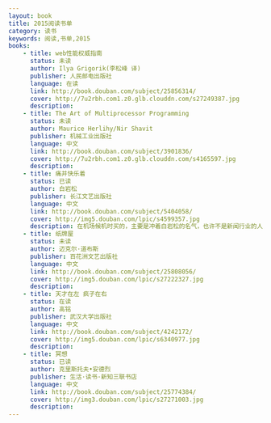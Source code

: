 ```yaml
---
layout: book
title: 2015阅读书单
category: 读书
keywords: 阅读,书单,2015
books:
    - title: web性能权威指南
      status: 未读
      author: Ilya Grigorik(李松峰 译)
      publisher: 人民邮电出版社
      language: 在读
      link: http://book.douban.com/subject/25856314/
      cover: http://7u2rbh.com1.z0.glb.clouddn.com/s27249387.jpg
      description:
    - title: The Art of Multiprocessor Programming
      status: 未读
      author: Maurice Herlihy/Nir Shavit
      publisher: 机械工业出版社
      language: 中文
      link: http://book.douban.com/subject/3901836/
      cover: http://7u2rbh.com1.z0.glb.clouddn.com/s4165597.jpg
      description:
    - title: 痛并快乐着
      status: 已读
      author: 白岩松
      publisher: 长江文艺出版社
      language: 中文
      link: http://book.douban.com/subject/5404058/
      cover: http://img5.douban.com/lpic/s4599357.jpg
      description: 在机场候机时买的，主要是冲着白岩松的名气，也许不是新闻行业的人没有读懂作者想要表达的重点，感觉书中多的是对事件的记录，但缺失了思考，没有深度，太水。
    - title: 纸牌屋
      status: 未读
      author: 迈克尔·道布斯
      publisher: 百花洲文艺出版社
      language: 中文
      link: http://book.douban.com/subject/25808056/
      cover: http://img5.douban.com/lpic/s27222327.jpg
      description: 
    - title: 天才在左 疯子在右
      status: 在读
      author: 高铭
      publisher: 武汉大学出版社
      language: 中文
      link: http://book.douban.com/subject/4242172/
      cover: http://img5.douban.com/lpic/s6340977.jpg
      description:
    - title: 冥想
      status: 已读
      author: 克里斯托夫•安德烈
      publisher: 生活·读书·新知三联书店
      language: 中文
      link: http://book.douban.com/subject/25774384/
      cover: http://img3.douban.com/lpic/s27271003.jpg
      description:
---
```


